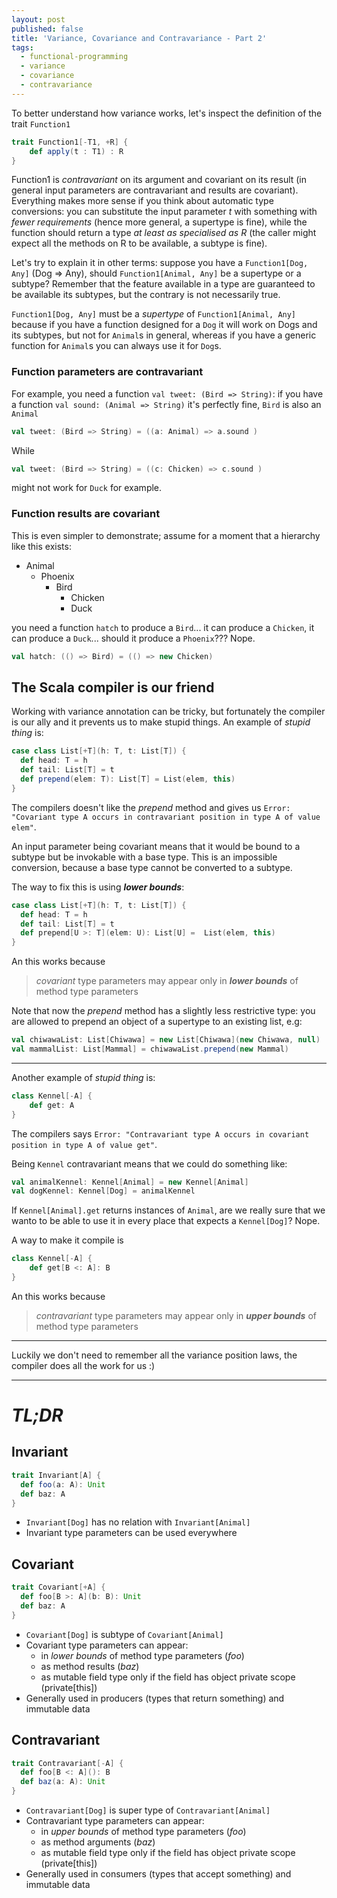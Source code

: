 ```yaml
---
layout: post
published: false
title: 'Variance, Covariance and Contravariance - Part 2'
tags:
  - functional-programming
  - variance
  - covariance
  - contravariance
---
```


To better understand how variance works, let's inspect the definition of the trait `Function1` 

```scala
trait Function1[-T1, +R] {
	def apply(t : T1) : R
}
```

Function1 is _contravariant_ on its argument and covariant on its result (in general input parameters are contravariant and results are covariant).
Everything makes more sense if you think about automatic type conversions: you can substitute the input parameter _t_ with something with *fewer requirements* (hence more general, a supertype is fine), while the function should return a type *at least as specialised as R* (the caller might expect all the methods on R to be available, a subtype is fine).

Let's try to explain it in other terms: suppose you have a `Function1[Dog, Any]` (Dog => Any), should `Function1[Animal, Any]` be a supertype or a subtype? Remember that the feature available in a type are guaranteed to be available its subtypes, but the contrary is not necessarily true.

`Function1[Dog, Any]` must be a *supertype* of `Function1[Animal, Any]` because if you have a function designed for a `Dog` it will work on Dogs and its subtypes, but not for `Animal`s in general, whereas if you have a generic function for `Animal`s you can always use it for `Dog`s.



### Function parameters are contravariant 
For example, you need a function `val tweet: (Bird => String)`: if you have a function `val sound: (Animal => String)` it's perfectly fine, `Bird` is also an `Animal`

```scala
val tweet: (Bird => String) = ((a: Animal) => a.sound )
```

While 

```scala
val tweet: (Bird => String) = ((c: Chicken) => c.sound )
```

might not work for `Duck` for example.

### Function results are covariant
This is even simpler to demonstrate; assume for a moment that a hierarchy like this exists:

- Animal 
	- Phoenix 
    	- Bird 
    		- Chicken
        	- Duck

you need a function `hatch` to produce a `Bird`... it can produce a `Chicken`, it can produce a `Duck`... should it produce a `Phoenix`??? Nope.

```scala
val hatch: (() => Bird) = (() => new Chicken)
```

## The Scala compiler is our friend
Working with variance annotation can be tricky, but fortunately the compiler is our ally and it prevents us to make stupid things. An example of _stupid thing_ is:

```scala
case class List[+T](h: T, t: List[T]) {
  def head: T = h
  def tail: List[T] = t
  def prepend(elem: T): List[T] = List(elem, this)
}
```

The compilers doesn't like the _prepend_ method and gives us `Error: "Covariant type A occurs in contravariant position in type A of value elem"`.

An input parameter being covariant means that it would be bound to a subtype but be invokable with a base type. This is an impossible conversion, because a base type cannot be converted to a subtype.

The way to fix this is using ***lower bounds***:

```scala
case class List[+T](h: T, t: List[T]) {
  def head: T = h
  def tail: List[T] = t
  def prepend[U >: T](elem: U): List[U] =  List(elem, this)
}
```

An this works because 
> _covariant_ type parameters may appear only in ***lower bounds*** of method type parameters

Note that now the _prepend_ method has a slightly less restrictive type: you are allowed to prepend an object of a supertype to an existing list, e.g:

```scala
val chiwawaList: List[Chiwawa] = new List[Chiwawa](new Chiwawa, null)
val mammalList: List[Mammal] = chiwawaList.prepend(new Mammal)
```

-----


Another example of _stupid thing_ is:

```scala
class Kennel[-A] {
	def get: A
}
```

The compilers says `Error: "Contravariant type A occurs in covariant position in type A of value get"`.

Being `Kennel` contravariant means that we could do something like:

```scala
val animalKennel: Kennel[Animal] = new Kennel[Animal]
val dogKennel: Kennel[Dog] = animalKennel
```

If `Kennel[Animal].get` returns instances of `Animal`, are we really sure that we wanto to be able to use it in every place that expects a `Kennel[Dog]`? Nope.

A way to make it compile is 

```scala
class Kennel[-A] {
    def get[B <: A]: B
}
```

An this works because 
> _contravariant_ type parameters may appear only in ***upper bounds*** of method type parameters

-----

Luckily we don't need to remember all the variance position laws, the compiler does all the work for us :)

-----

# *TL;DR*

## Invariant 

```scala
trait Invariant[A] {
  def foo(a: A): Unit
  def baz: A
}
```

- `Invariant[Dog]` has no relation with `Invariant[Animal]`
- Invariant type parameters can be used everywhere


## Covariant

```scala
trait Covariant[+A] {
  def foo[B >: A](b: B): Unit
  def baz: A
}
```

- `Covariant[Dog]` is subtype of `Covariant[Animal]`
- Covariant type parameters can appear:
    - in _lower bounds_ of method type parameters (_foo_)
    - as method results (_baz_)
    - as mutable field type only if the field has object private scope (private[this])
- Generally used in producers (types that return something) and immutable data
    

## Contravariant

```scala
trait Contravariant[-A] {
  def foo[B <: A](): B
  def baz(a: A): Unit
}
```

- `Contravariant[Dog]` is super type of `Contravariant[Animal]`
- Contravariant type parameters can appear:
    - in _upper bounds_ of method type parameters (_foo_)
    - as method arguments (_baz_)
    - as mutable field type only if the field has object private scope (private[this])
- Generally used in consumers (types that accept something) and immutable data

